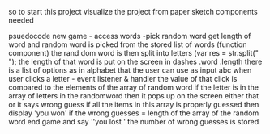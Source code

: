 so to start this project
visualize the project from paper sketch 
components needed 

psuedocode
new game 
    - access words 
    -pick random word 
    get length of word and 
random word is picked from the stored list of words (function component)
the rand dom word is then split into letters (var res = str.split(" ");
the length of that word is put on the screen in dashes .word .length
there is a list of options as in alphabet that the user can use as input abc 
when user clicks a letter - event listener & handler 
the value of that click is compared to the elements of the array of random word 
if the letter is in the array of letters in the  randomword then it pops up on the screen 
either that or it says wrong guess 
if all the items in this array is properly guessed then display 'you won'
if the wrong guesses = length of the array of the random word end game and say ''you lost '
the number of wrong guesses is stored


